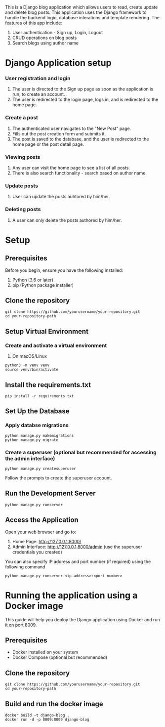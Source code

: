 This is a Django blog application which allows users to read, create update and delete blog posts. This application uses the Django framework to handle the backend logic, database interations and template rendering. 
The features of this app include:
1. User authentication - Sign up, Login, Logout
2. CRUD operations on blog posts
3. Search blogs using author name

# Django Application setup
### User registration and login
1. The user is directed to the Sign up page as soon as the application is run, to create an account.
2. The user is redirected to the login page, logs in, and is redirected to the home page. 

### Create a post
1. The authenticated user navigates to the "New Post" page.
2. Fills out the post creation form and submits it.
3. The post is saved to the database, and the user is redirected to the home page or the post detail page. 

### Viewing posts
1. Any user can visit the home page to see a list of all posts.
2. There is also search functionality - search based on author name.

### Update posts
1. User can update the posts auhtored by him/her.

### Deleting posts
1. A user can only delete the posts authored by him/her. 

# Setup
## Prerequisites

Before you begin, ensure you have the following installed:
1. Python (3.6 or later)
2. pip (Python package installer)

## Clone the repository
```
git clone https://github.com/yourusername/your-repository.git
cd your-repository-path
```
## Setup Virtual Environment
### Create and activate a virtual environment
1. On macOS/Linux
```
python3 -m venv venv
source venv/bin/activate
```

## Install the requirements.txt
```
pip install -r requirements.txt
```

## Set Up the Database
### Apply databse migrations
```
python manage.py makemigrations
python manage.py migrate
```

### Create a superuser (optional but recommended for accessing the admin interface)
```
python manage.py createsuperuser
```

Follow the prompts to create the superuser account.

## Run the Development Server
```
python manage.py runserver
```

## Access the Application
Open your web browser and go to:

1. Home Page: http://127.0.0.1:8000/
2. Admin Interface: http://127.0.0.1:8000/admin (use the superuser credentials you created)

You can also specify IP address and port number (if required) using the following command
```
python manage.py runserver <ip-address>:<port number>
```


# Running the application using a Docker image
This guide will help you deploy the Django application using Docker and run it on port 8009.

## Prerequisites
- Docker installed on your system
- Docker Compose (optional but recommended)

## Clone the repository
```
git clone https://github.com/yourusername/your-repository.git
cd your-repository-path
```

## Build and run the docker image
```
docker build -t django-blog .
docker run -d -p 8009:8009 django-blog
```


